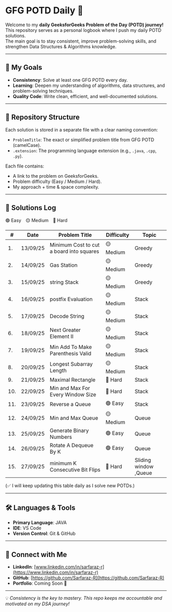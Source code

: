 # GFG POTD Daily 🚀

Welcome to my **daily GeeksforGeeks Problem of the Day (POTD) journey!**  
This repository serves as a personal logbook where I push my daily POTD solutions.  
The main goal is to stay consistent, improve problem-solving skills, and strengthen Data Structures & Algorithms knowledge.

---

## 🎯 My Goals

- **Consistency**: Solve at least one GFG POTD every day.
- **Learning**: Deepen my understanding of algorithms, data structures, and problem-solving techniques.
- **Quality Code**: Write clean, efficient, and well-documented solutions.

---

## 📁 Repository Structure

Each solution is stored in a separate file with a clear naming convention:

- `ProblemTitle`: The exact or simplified problem title from GFG POTD (camelCase).
- `.extension`: The programming language extension (e.g., `.java`, `.cpp`, `.py`).

Each file contains:

- A link to the problem on GeeksforGeeks.
- Problem difficulty (Easy / Medium / Hard).
- My approach + time & space complexity.

---

## 📜 Solutions Log

🟢 Easy 🟡 Medium 🔴 Hard

| #   | Date     | Problem Title                            | Difficulty | Topic                 |
| --- | -------- | ---------------------------------------- | ---------- | --------------------- |
| 1.  | 13/09/25 | Minimum Cost to cut a board into squares | 🟡 Medium  | Greedy                |
| 2.  | 14/09/25 | Gas Station                              | 🟡 Medium  | Greedy                |
| 3.  | 15/09/25 | string Stack                             | 🟡 Medium  | Greedy                |
| 4.  | 16/09/25 | postfix Evaluation                       | 🟡 Medium  | Stack                 |
| 5.  | 17/09/25 | Decode String                            | 🟡 Medium  | Stack                 |
| 6.  | 18/09/25 | Next Greater Element II                  | 🟡 Medium  | Stack                 |
| 7.  | 19/09/25 | Min Add To Make Parenthesis Valid        | 🟡 Medium  | Stack                 |
| 8.  | 20/09/25 | Longest Subarray Length                  | 🟡 Medium  | Stack                 |
| 9.  | 21/09/25 | Maximal Rectangle                        | 🔴 Hard    | Stack                 |
| 10. | 22/09/25 | Min and Max For Every Window Size        | 🔴 Hard    | Stack                 |
| 11. | 23/09/25 | Reverse a Queue                          | 🟢 Easy    | Stack                 |
| 12. | 24/09/25 | Min and Max Queue                        | 🟡 Medium  | Queue                 |
| 13. | 25/09/25 | Generate Binary Numbers                  | 🟢 Easy    | Queue                 |
| 14. | 26/09/25 | Rotate A Dequeue By K                    | 🟢 Easy    | Queue                 |
| 15. | 27/09/25 | minimum K Consecutive Bit Flips          | 🔴 Hard    | Sliding window ,Queue |

(✅ I will keep updating this table daily as I solve new POTDs.)

---

## 🛠️ Languages & Tools

- **Primary Language**: JAVA
- **IDE**: VS Code
- **Version Control**: Git & GitHub

---

## 🔗 Connect with Me

- **LinkedIn**: [www.linkedin.com/in/sarfaraz-r](https://www.linkedin.com/in/sarfaraz-r)
- **GitHub**: [https://github.com/Sarfaraz-R](https://github.com/Sarfaraz-R)
- **Portfolio**: Coming Soon 🚀

---

💡 _Consistency is the key to mastery. This repo keeps me accountable and motivated on my DSA journey!_
